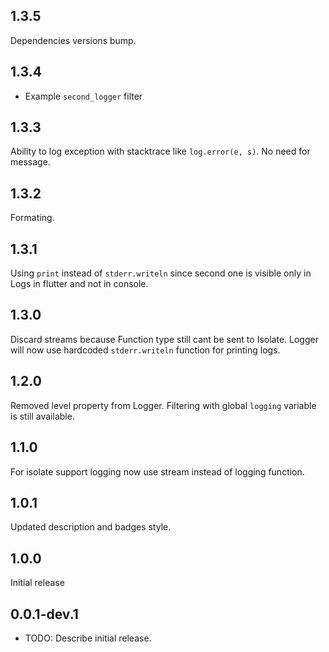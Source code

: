 ## 1.3.5

Dependencies versions bump.

## 1.3.4

- Example `second_logger` filter

## 1.3.3

Ability to log exception with stacktrace like `log.error(e, s)`. No need for message.

## 1.3.2

Formating.

## 1.3.1

Using `print` instead of `stderr.writeln` since second one is visible only in Logs in flutter and not in console.

## 1.3.0

Discard streams because Function type still cant be sent to Isolate.
Logger will now use hardcoded `stderr.writeln` function for printing logs.

## 1.2.0

Removed level property from Logger. Filtering with global `logging` variable is still available.

## 1.1.0

For isolate support logging now use stream instead of logging function.

## 1.0.1

Updated description and badges style.

## 1.0.0

Initial release

## 0.0.1-dev.1

* TODO: Describe initial release.
